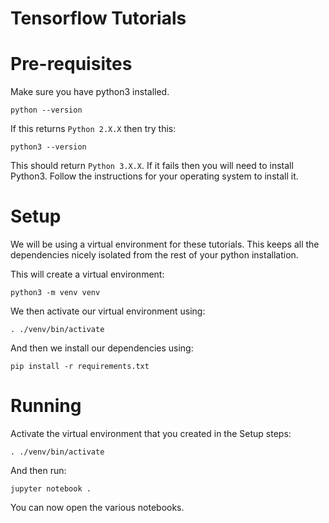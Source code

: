 # Tensorflow Tutorials

# Pre-requisites

Make sure you have python3 installed.

```
python --version
```

If this returns `Python 2.X.X` then try this:

```
python3 --version
```

This should return `Python 3.X.X`. If it fails then you will need to install Python3. Follow the instructions for your operating system to install it.

# Setup

We will be using a virtual environment for these tutorials. This keeps all the dependencies nicely isolated from the rest of your python installation.

This will create a virtual environment:

```
python3 -m venv venv
```

We then activate our virtual environment using:

```
. ./venv/bin/activate
```

And then we install our dependencies using:

```
pip install -r requirements.txt
```

# Running

Activate the virtual environment that you created in the Setup steps:

```
. ./venv/bin/activate
```

And then run:

```
jupyter notebook .
```

You can now open the various notebooks.
